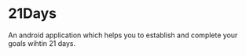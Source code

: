 # 21Days
An android application which helps you to establish and complete your goals wihtin 21 days.
